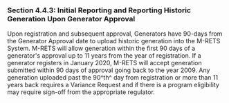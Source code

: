 ### Section 4.4.3: Initial Reporting and Reporting Historic Generation Upon Generator Approval

Upon registration and subsequent approval, Generators have 90-days from the Generator Approval date to upload historic generation into the M-RETS System. M-RETS will allow generation within the first 90 days of a generator's approval up to 11 years from the year of registration. If a generator registers in January 2020, M-RETS will accept generation submitted within 90 days of approval going back to the year 2009. Any generation uploaded past the 90^th^ day from registration or more than 11 years back requires a Variance Request and if there is a program eligibility may require sign-off from the appropriate regulator. 
